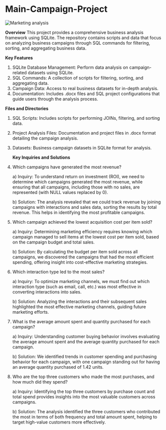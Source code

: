 # Main-Campaign-Project

![Marketing analysis](https://github.com/user-attachments/assets/0dba9072-2057-4f28-8ec5-515863ecf26c)

**Overview**
This project provides a comprehensive business analysis framework using SQLite. The repository contains scripts and data that focus on analyzing business campaigns through SQL commands for filtering, sorting, and aggregating business data.

**Key Features**
1) SQLite Database Management: Perform data analysis on campaign-related datasets using SQLite.
2) SQL Commands: A collection of scripts for filtering, sorting, and aggregating data.
3) Campaign Data: Access to real business datasets for in-depth analysis.
4) Documentation: Includes .docx files and SQL project configurations that guide users through the analysis process.
   
**Files and Directories**
1) SQL Scripts: Includes scripts for performing JOINs, filtering, and sorting data.
2) Project Analysis Files: Documentation and project files in .docx format detailing the campaign analysis.
3) Datasets: Business campaign datasets in SQLite format for analysis.



   **Key Inquiries and Solutions**
   
   
1) Which campaigns have generated the most revenue?
   
   a) Inquiry: To understand return on investment (ROI), we need to determine which campaigns generated the most revenue, while ensuring 
  that all campaigns, including those with no sales, are represented (with NULL values replaced by 0).

   b) Solution: The analysis revealed that we could track revenue by joining campaigns with interactions and sales data, sorting the 
  results by total revenue. This helps in identifying the most profitable campaigns.

2) Which campaign achieved the lowest acquisition cost per item sold?
   
   a) Inquiry: Determining marketing efficiency requires knowing which campaign managed to sell items at the lowest cost per item sold, 
   based on the campaign budget and total sales.

   b) Solution: By calculating the budget per item sold across all campaigns, we discovered the campaigns that had the most efficient 
   spending, offering insight into cost-effective marketing strategies.

3) Which interaction type led to the most sales?
   
   a) Inquiry: To optimize marketing channels, we must find out which interaction type (such as email, call, etc.) was most effective in 
   converting interactions into sales.

   b) Solution: Analyzing the interactions and their subsequent sales highlighted the most effective marketing channels, guiding future 
   marketing efforts.

4) What is the average amount spent and quantity purchased for each campaign?
   
   a) Inquiry: Understanding customer buying behavior involves evaluating the average amount spent and the average quantity purchased for 
   each campaign.

   b) Solution: We identified trends in customer spending and purchasing behavior for each campaign, with one campaign standing out for 
    having an average quantity purchased of 1.42 units.

5) Who are the top three customers who made the most purchases, and how much did they spend?
   
   a) Inquiry: Identifying the top three customers by purchase count and total spend provides insights into the most valuable customers 
   across campaigns.

   b) Solution: The analysis identified the three customers who contributed the most in terms of both frequency and total amount spent, 
   helping to target high-value customers more effectively.
